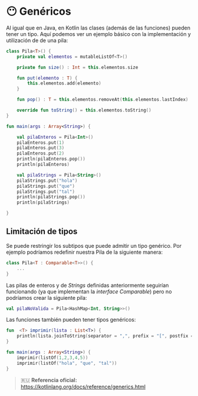 # :no_mouth: Genéricos

Al igual que en Java, en Kotlin las clases (además de las funciones) pueden tener un tipo. Aquí podemos ver un ejemplo básico con la implementación y utilización de de una pila:

```kotlin
class Pila<T>() {
    private val elementos = mutableListOf<T>()

    private fun size() : Int = this.elementos.size

    fun put(elemento : T) {
        this.elementos.add(elemento)
    }

    fun pop() : T = this.elementos.removeAt(this.elementos.lastIndex)

    override fun toString() = this.elementos.toString()
}

fun main(args : Array<String>) {

    val pilaEnteros = Pila<Int>()
    pilaEnteros.put(1)
    pilaEnteros.put(3)
    pilaEnteros.put(2)
    println(pilaEnteros.pop())
    println(pilaEnteros)

    val pilaStrings = Pila<String>()
    pilaStrings.put("hola")
    pilaStrings.put("que")
    pilaStrings.put("tal")
    println(pilaStrings.pop())
    println(pilaStrings)

}
```

## Limitación de tipos

Se puede restringir los subtipos que puede admitir un tipo genérico. Por ejemplo podríamos redefinir nuestra Pila de la siguiente manera:

```kotlin
class Pila<T : Comparable<T>>() {
    ...
}
```

Las pilas de enteros y de _Strings_ definidas anteriormente seguirían funcionando (ya que implementan la _interface_ _Comparable_) pero no podríamos crear la siguiente pila:

```kotlin
val pilaNoValida = Pila<HashMap<Int, String>>()
```

Las funciones también pueden tener tipos genéricos:

```kotlin
fun  <T> imprimir(lista : List<T>) {
    println(lista.joinToString(separator = ",", prefix = "[", postfix = "]"))
}

fun main(args : Array<String>) {
    imprimir(listOf(1,2,3,4,5))
    imprimir(listOf("hola", "que", "tal"))
}
```

>:ru: **Referencia oficial:** https://kotlinlang.org/docs/reference/generics.html